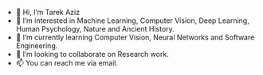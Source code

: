 - 👋 Hi, I’m Tarek Aziz
- 👀 I’m interested in Machine Learning, Computer Vision, Deep Learning, Human Psychology, Nature and Ancient History. 
- 🌱 I’m currently learning Computer Vision, Neural Networks and Software Engineering. 
- 💞️ I’m looking to collaborate on Research work. 
- 📫 You can reach me via email. 

<!---
taareek/taareek is a ✨ special ✨ repository because its `README.md` (this file) appears on your GitHub profile.
You can click the Preview link to take a look at your changes.
--->
